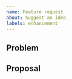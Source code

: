 ```yaml
---
name: Feature request
about: Suggest an idea
labels: enhancement
---
```


**Problem**
-

**Proposal**
-
